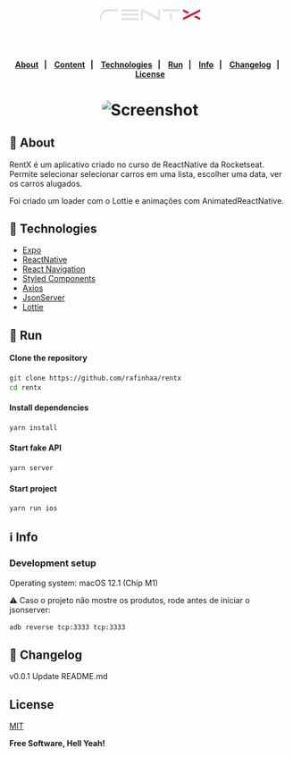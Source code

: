 <p align="center">
   <img src="docs/images/logo.png" alt="GoMarketplace" width="180"/>
</p>
<h4 align="center">
    <br><br>
    <p align="center">
      <a href="#-about">About</a>&nbsp;&nbsp;&nbsp;|&nbsp;&nbsp;&nbsp;
      <a href="###-content">Content</a>&nbsp;&nbsp;&nbsp;|&nbsp;&nbsp;&nbsp;
      <a href="#-technologies">Technologies</a>&nbsp;&nbsp;&nbsp;|&nbsp;&nbsp;&nbsp;
      <a href="#-how-to-run-the-project">Run</a>&nbsp;&nbsp;&nbsp;|&nbsp;&nbsp;&nbsp;
      <a href="#-info">Info</a>&nbsp;&nbsp;&nbsp;|&nbsp;&nbsp;&nbsp;
      <a href="#-changelog">Changelog</a>&nbsp;&nbsp;&nbsp;|&nbsp;&nbsp;&nbsp;
      <a href="#-license">License</a>
  </p>
</h4>

<h1 align="center">
    <img width="200" style="border-radius: 10px" height="auto" alt="Screenshot" title="Screenshot" src="docs/videos/demo.gif" />
  <div>
</h1>

## 🔖 About

RentX é um aplicativo criado no curso de ReactNative da Rocketseat. Permite selecionar
selecionar carros em uma lista, escolher uma data, ver os carros alugados.

Foi criado um loader com o Lottie e animações com AnimatedReactNative.

## 🚀 Technologies

- [Expo](https://expo.io)
- [ReactNative](https://reactnative.dev/)
- [React Navigation](https://reactnavigation.org/)
- [Styled Components](https://www.styled-components.com/)
- [Axios](https://axios-http.com/)
- [JsonServer](https://github.com/typicode/json-server)
- [Lottie](https://lottiefiles.com/)

## 🏁 Run

#### Clone the repository

```bash
git clone https://github.com/rafinhaa/rentx
cd rentx
```

#### Install dependencies

```bash
yarn install
```

#### Start fake API

```bash
yarn server
```

#### Start project

```bash
yarn run ios
```

## ℹ️ Info

### Development setup

Operating system: macOS 12.1 (Chip M1)

⚠️ Caso o projeto não mostre os produtos, rode antes de iniciar o jsonserver:

```bash
adb reverse tcp:3333 tcp:3333
```

## 📄 Changelog

v0.0.1
Update README.md

## License

[MIT](LICENSE)

**Free Software, Hell Yeah!**
